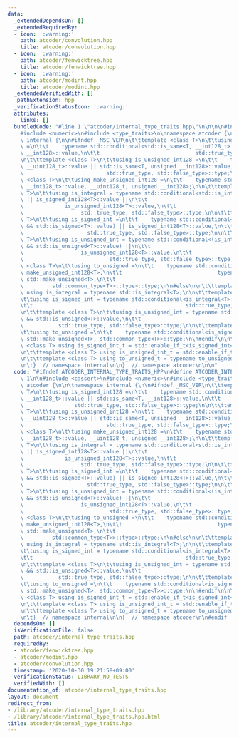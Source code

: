 ```yaml
---
data:
  _extendedDependsOn: []
  _extendedRequiredBy:
  - icon: ':warning:'
    path: atcoder/convolution.hpp
    title: atcoder/convolution.hpp
  - icon: ':warning:'
    path: atcoder/fenwicktree.hpp
    title: atcoder/fenwicktree.hpp
  - icon: ':warning:'
    path: atcoder/modint.hpp
    title: atcoder/modint.hpp
  _extendedVerifiedWith: []
  _pathExtension: hpp
  _verificationStatusIcon: ':warning:'
  attributes:
    links: []
  bundledCode: "#line 1 \"atcoder/internal_type_traits.hpp\"\n\n\n\n#include <cassert>\n\
    #include <numeric>\n#include <type_traits>\n\nnamespace atcoder {\n\n\tnamespace\
    \ internal {\n\n#ifndef _MSC_VER\n\t\ttemplate <class T>\n\t\tusing is_signed_int128\
    \ =\n\t\t    typename std::conditional<std::is_same<T, __int128_t>::value || std::is_same<T,\
    \ __int128>::value,\n\t\t                              std::true_type, std::false_type>::type;\n\
    \n\t\ttemplate <class T>\n\t\tusing is_unsigned_int128 =\n\t\t    typename std::conditional<std::is_same<T,\
    \ __uint128_t>::value || std::is_same<T, unsigned __int128>::value,\n\t\t    \
    \                          std::true_type, std::false_type>::type;\n\n\t\ttemplate\
    \ <class T>\n\t\tusing make_unsigned_int128 =\n\t\t    typename std::conditional<std::is_same<T,\
    \ __int128_t>::value, __uint128_t, unsigned __int128>;\n\n\t\ttemplate <class\
    \ T>\n\t\tusing is_integral = typename std::conditional<std::is_integral<T>::value\
    \ || is_signed_int128<T>::value ||\n\t\t                                     \
    \             is_unsigned_int128<T>::value,\n\t\t                            \
    \                  std::true_type, std::false_type>::type;\n\n\t\ttemplate <class\
    \ T>\n\t\tusing is_signed_int =\n\t\t    typename std::conditional<(is_integral<T>::value\
    \ && std::is_signed<T>::value) || is_signed_int128<T>::value,\n\t\t          \
    \                    std::true_type, std::false_type>::type;\n\n\t\ttemplate <class\
    \ T>\n\t\tusing is_unsigned_int = typename std::conditional<(is_integral<T>::value\
    \ && std::is_unsigned<T>::value) ||\n\t\t                                    \
    \                  is_unsigned_int128<T>::value,\n\t\t                       \
    \                           std::true_type, std::false_type>::type;\n\n\t\ttemplate\
    \ <class T>\n\t\tusing to_unsigned =\n\t\t    typename std::conditional<is_signed_int128<T>::value,\
    \ make_unsigned_int128<T>,\n\t\t                              typename std::conditional<std::is_signed<T>::value,\
    \ std::make_unsigned<T>,\n\t\t                                               \
    \         std::common_type<T>>::type>::type;\n\n#else\n\n\t\ttemplate <class T>\
    \ using is_integral = typename std::is_integral<T>;\n\n\t\ttemplate <class T>\n\
    \t\tusing is_signed_int = typename std::conditional<is_integral<T>::value && std::is_signed<T>::value,\n\
    \t\t                                                std::true_type, std::false_type>::type;\n\
    \n\t\ttemplate <class T>\n\t\tusing is_unsigned_int = typename std::conditional<is_integral<T>::value\
    \ && std::is_unsigned<T>::value,\n\t\t                                       \
    \           std::true_type, std::false_type>::type;\n\n\t\ttemplate <class T>\n\
    \t\tusing to_unsigned =\n\t\t    typename std::conditional<is_signed_int<T>::value,\
    \ std::make_unsigned<T>, std::common_type<T>>::type;\n\n#endif\n\n\t\ttemplate\
    \ <class T> using is_signed_int_t = std::enable_if_t<is_signed_int<T>::value>;\n\
    \n\t\ttemplate <class T> using is_unsigned_int_t = std::enable_if_t<is_unsigned_int<T>::value>;\n\
    \n\t\ttemplate <class T> using to_unsigned_t = typename to_unsigned<T>::type;\n\
    \n\t}  // namespace internal\n\n}  // namespace atcoder\n\n\n"
  code: "#ifndef ATCODER_INTERNAL_TYPE_TRAITS_HPP\n#define ATCODER_INTERNAL_TYPE_TRAITS_HPP\
    \ 1\n\n#include <cassert>\n#include <numeric>\n#include <type_traits>\n\nnamespace\
    \ atcoder {\n\n\tnamespace internal {\n\n#ifndef _MSC_VER\n\t\ttemplate <class\
    \ T>\n\t\tusing is_signed_int128 =\n\t\t    typename std::conditional<std::is_same<T,\
    \ __int128_t>::value || std::is_same<T, __int128>::value,\n\t\t              \
    \                std::true_type, std::false_type>::type;\n\n\t\ttemplate <class\
    \ T>\n\t\tusing is_unsigned_int128 =\n\t\t    typename std::conditional<std::is_same<T,\
    \ __uint128_t>::value || std::is_same<T, unsigned __int128>::value,\n\t\t    \
    \                          std::true_type, std::false_type>::type;\n\n\t\ttemplate\
    \ <class T>\n\t\tusing make_unsigned_int128 =\n\t\t    typename std::conditional<std::is_same<T,\
    \ __int128_t>::value, __uint128_t, unsigned __int128>;\n\n\t\ttemplate <class\
    \ T>\n\t\tusing is_integral = typename std::conditional<std::is_integral<T>::value\
    \ || is_signed_int128<T>::value ||\n\t\t                                     \
    \             is_unsigned_int128<T>::value,\n\t\t                            \
    \                  std::true_type, std::false_type>::type;\n\n\t\ttemplate <class\
    \ T>\n\t\tusing is_signed_int =\n\t\t    typename std::conditional<(is_integral<T>::value\
    \ && std::is_signed<T>::value) || is_signed_int128<T>::value,\n\t\t          \
    \                    std::true_type, std::false_type>::type;\n\n\t\ttemplate <class\
    \ T>\n\t\tusing is_unsigned_int = typename std::conditional<(is_integral<T>::value\
    \ && std::is_unsigned<T>::value) ||\n\t\t                                    \
    \                  is_unsigned_int128<T>::value,\n\t\t                       \
    \                           std::true_type, std::false_type>::type;\n\n\t\ttemplate\
    \ <class T>\n\t\tusing to_unsigned =\n\t\t    typename std::conditional<is_signed_int128<T>::value,\
    \ make_unsigned_int128<T>,\n\t\t                              typename std::conditional<std::is_signed<T>::value,\
    \ std::make_unsigned<T>,\n\t\t                                               \
    \         std::common_type<T>>::type>::type;\n\n#else\n\n\t\ttemplate <class T>\
    \ using is_integral = typename std::is_integral<T>;\n\n\t\ttemplate <class T>\n\
    \t\tusing is_signed_int = typename std::conditional<is_integral<T>::value && std::is_signed<T>::value,\n\
    \t\t                                                std::true_type, std::false_type>::type;\n\
    \n\t\ttemplate <class T>\n\t\tusing is_unsigned_int = typename std::conditional<is_integral<T>::value\
    \ && std::is_unsigned<T>::value,\n\t\t                                       \
    \           std::true_type, std::false_type>::type;\n\n\t\ttemplate <class T>\n\
    \t\tusing to_unsigned =\n\t\t    typename std::conditional<is_signed_int<T>::value,\
    \ std::make_unsigned<T>, std::common_type<T>>::type;\n\n#endif\n\n\t\ttemplate\
    \ <class T> using is_signed_int_t = std::enable_if_t<is_signed_int<T>::value>;\n\
    \n\t\ttemplate <class T> using is_unsigned_int_t = std::enable_if_t<is_unsigned_int<T>::value>;\n\
    \n\t\ttemplate <class T> using to_unsigned_t = typename to_unsigned<T>::type;\n\
    \n\t}  // namespace internal\n\n}  // namespace atcoder\n\n#endif  // ATCODER_INTERNAL_TYPE_TRAITS_HPP\n"
  dependsOn: []
  isVerificationFile: false
  path: atcoder/internal_type_traits.hpp
  requiredBy:
  - atcoder/fenwicktree.hpp
  - atcoder/modint.hpp
  - atcoder/convolution.hpp
  timestamp: '2020-10-30 19:21:58+09:00'
  verificationStatus: LIBRARY_NO_TESTS
  verifiedWith: []
documentation_of: atcoder/internal_type_traits.hpp
layout: document
redirect_from:
- /library/atcoder/internal_type_traits.hpp
- /library/atcoder/internal_type_traits.hpp.html
title: atcoder/internal_type_traits.hpp
---
```

